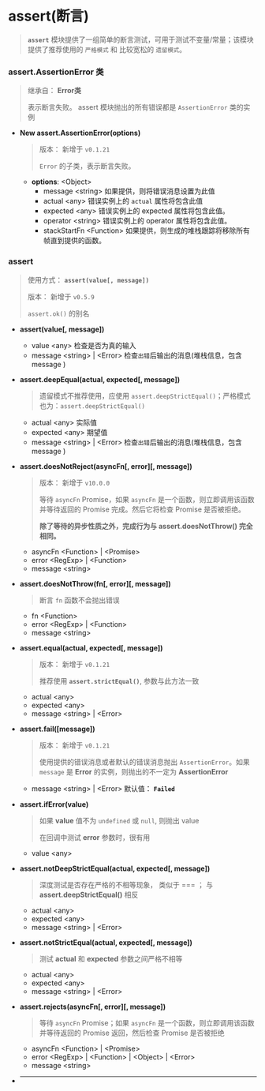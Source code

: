 # assert(断言)
> **`assert`** 模块提供了一组简单的断言测试，可用于测试不变量/常量；该模块提供了推荐使用的 `严格模式` 和 比较宽松的 `遗留模式`。

### assert.AssertionError 类
> 继承自： **Error类**
>
> 表示断言失败。 assert 模块抛出的所有错误都是 `AssertionError` 类的实例
- **New assert.AssertionError(options)** 
    > 版本： 新增于 `v0.1.21` 
    > 
    > `Error` 的子类，表示断言失败。
    - **options**: \<Object>
        - message \<string> 如果提供，则将错误消息设置为此值
        - actual \<any> 错误实例上的 `actual` 属性将包含此值
        - expected \<any> 错误实例上的 expected 属性将包含此值。
        - operator \<string> 错误实例上的 operator 属性将包含此值。
        - stackStartFn \<Function> 如果提供，则生成的堆栈跟踪将移除所有帧直到提供的函数。

### assert
> 使用方式： **`assert(value[, message])`**
>
> 版本： 新增于 `v0.5.9`
>
> `assert.ok()` 的别名
- **assert(value[, message])** 
    - value \<any> 检查是否为真的输入
    - message \<string> | \<Error> 检查`出错`后输出的消息(堆栈信息，包含 message )

- **assert.deepEqual(actual, expected[, message])** 
    > 遗留模式不推荐使用，应使用 `assert.deepStrictEqual()`；严格模式也为：`assert.deepStrictEqual()`
    - actual \<any> 实际值
    - expected \<any> 期望值
    - message \<string> | \<Error> 检查`出错`后输出的消息(堆栈信息，包含 message )

- **assert.doesNotReject(asyncFn[, error][, message])** 
    > 版本： 新增于 `v10.0.0`
    >
    > 等待 `asyncFn` Promise，如果 `asyncFn` 是一个函数，则立即调用该函数并等待返回的 Promise 完成。然后它将检查 Promise 是否被拒绝。
    >
    > **除了等待的异步性质之外，完成行为与 assert.doesNotThrow() 完全相同。**
    - asyncFn \<Function> | \<Promise>
    - error \<RegExp> | \<Function>
    - message \<string>

- **assert.doesNotThrow(fn[, error][, message])** 
    > 断言 `fn` 函数不会抛出错误
    - fn \<Function>
    - error \<RegExp> | \<Function>
    - message \<string>

- **assert.equal(actual, expected[, message])** 
    > 版本： 新增于 `v0.1.21`
    >
    > 推荐使用 **`assert.strictEqual()`**, 参数与此方法一致
    - actual \<any>
    - expected \<any>
    - message \<string> | \<Error>

- **assert.fail([message])** 
    > 版本： 新增于 `v0.1.21` 
    > 
    > 使用提供的错误消息或者默认的错误消息抛出 `AssertionError`。如果 `message` 是 **Error** 的实例，则抛出的不一定为 **AssertionError** 
    - message \<string> | \<Error> 默认值： **`Failed`** 

- **assert.ifError(value)** 
    > 如果 **value** 值不为 `undefined` 或 `null`, 则抛出 value
    >
    > 在回调中测试 **error** 参数时，很有用
    - value \<any>

- **assert.notDeepStrictEqual(actual, expected[, message])** 
    > 深度测试是否存在严格的不相等现象， 类似于 === ； 与 **assert.deepStrictEqual()** 相反
    - actual \<any>
    - expected \<any>
    - message \<string> | \<Error>

- **assert.notStrictEqual(actual, expected[, message])** 
    > 测试 **actual** 和 **expected** 参数之间严格不相等
    - actual \<any>
    - expected \<any>
    - message \<string> | \<Error>

- **assert.rejects(asyncFn[, error][, message])** 
    > 等待 `asyncFn` Promise；如果 `asyncFn` 是一个函数，则立即调用该函数并等待返回的 Promise 返回，然后检查 Promise 是否被拒绝
    - asyncFn \<Function> | \<Promise>
    - error \<RegExp> | \<Function> | \<Object> | \<Error>
    - message \<string>

- ****